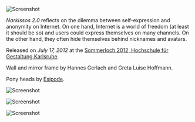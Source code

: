 ![Screenshot](https://github.com/KoltesDigital/Narkissos-2.0/raw/master/screenshots/Sun_Jul_22_14_06_14_2012.jpg "halfwidth")

*Narkissos 2.0* reflects on the dilemma between self-expression and anonymity on Internet. On one hand, Internet is a world of freedom (at least it should be so) and users could express themselves on many channels. On the other hand, they often hide themselves behind nicknames and avatars.

Released on *July 17, 2012* at the [Sommerloch 2012, Hochschule für Gestaltung Karlsruhe](http://www.hfg-karlsruhe.de/sommerloch).

Wall and mirror frame by Hannes Gerlach and Greta Luise Hoffmann.

Pony heads by [Esipode](http://esipode.deviantart.com/).

![Screenshot](https://github.com/KoltesDigital/Narkissos-2.0/raw/master/screenshots/Thu_Jul_19_18_59_32_2012.jpg "halfwidth")

![Screenshot](https://github.com/KoltesDigital/Narkissos-2.0/raw/master/screenshots/Tue_Jul_17_20_45_26_2012.jpg "halfwidth")

![Screenshot](https://github.com/KoltesDigital/Narkissos-2.0/raw/master/screenshots/Tue_Jul_17_20_59_11_2012.jpg "halfwidth")
